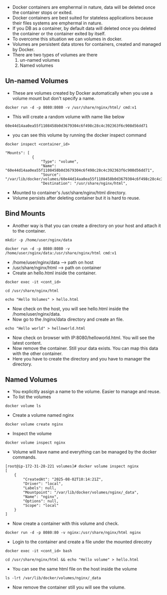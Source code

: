 * Docker containers are emphermal in nature, data will be deleted once the container stops or exited.
* Docker containers are best suited for stateless applications because their files systems are emphermal in nature.
* If you DB as a container, by default data will deleted once you deleted the container or the container exited by itself.
* To overcome this situation we can volumes in docker.
* Volumes are persistent data stores for containers, created and managed by Docker.
* There are two types of volumes are there
   1) un-named volumes
   2) Named volumes

## Un-named Volumes

* These are volumes created by Docker automatically when you use a volume mount but don't specify a name.
```
docker run -d -p 8080:8080 -v /usr/share/nginx/html/ cmd:v1
```
* This will create a random volume with name like below
```
60e44d14aa0ea55f1108458b0d3679304c6f498c28c4c392363f6c908d56dd71
```
* you can see this volume by running the docker inspect command
```
docker inspect <container_id>
```
```
"Mounts": [
            {
                "Type": "volume",
                "Name": "60e44d14aa0ea55f1108458b0d3679304c6f498c28c4c392363f6c908d56dd71",
                "Source": "/var/lib/docker/volumes/60e44d14aa0ea55f1108458b0d3679304c6f498c28c4c392363f6c908d56dd71/_data",
                "Destination": "/usr/share/nginx/html",
```
* Mounted to container's /usr/share/nginx/html directory.
* Volume persists after deleting container but it is hard to reuse.

## Bind Mounts

* Another way is that you can create a directory on your host and attach it to the container.
```
mkdir -p /home/user/nginx/data
```
```
docker run -d -p 8080:8080 -v /home/user/nginx/data:/usr/share/nginx/html cmd:v1
```
* /home/user/nginx/data --> path on host
* /usr/share/nginx/html --> path on container
* Create an hello.html inside the container.
```
docker exec -it <cont_id>
```
```
cd /usr/share/nginx/html
```
```
echo "Hello Volumes" > hello.html
```
* Now check on the host, you will see hello.html inside the /home/user/nginx/data.
* Now go to the /nginx/data directory and create an file.
```
echo "Hello world" > helloworld.html
```
* Now check on browser with IP:8080/helloworld.html. You will see the latest content.
* Now remove the container. Still your data exists. You can map this data with the other container.
* Here you have to create the directory and you have to manager the directory.


## Named Volumes
* You explicitly assign a name to the volume. Easier to manage and reuse.
* To list the volumes
```
docker volume ls
```
* Create a volume named nginx
```
docker volume create nginx
```
* Inspect the volume
```
docker volume inspect nginx
```
* Volume will have name and everything can be managed by the docker commands.
```
[root@ip-172-31-28-221 volumes]# docker volume inspect nginx
[
    {
        "CreatedAt": "2025-08-02T10:14:21Z",
        "Driver": "local",
        "Labels": null,
        "Mountpoint": "/var/lib/docker/volumes/nginx/_data",
        "Name": "nginx",
        "Options": null,
        "Scope": "local"
    }
]
```
* Now create a container with this volume and check.
```
docker run -d -p 8080:80 -v nginx:/usr/share/nginx/html nginx
```
* Login to the container and create a file under the mounted direcotry
```
docker exec -it <cont_id> bash
```
```
cd /usr/share/nginx/html && echo "Hello volume" > hello.html
```
* You can see the same html file on the host inside the volume
```
ls -lrt /var/lib/docker/volumes/nginx/_data
```
* Now remove the container still you will see the volume.





